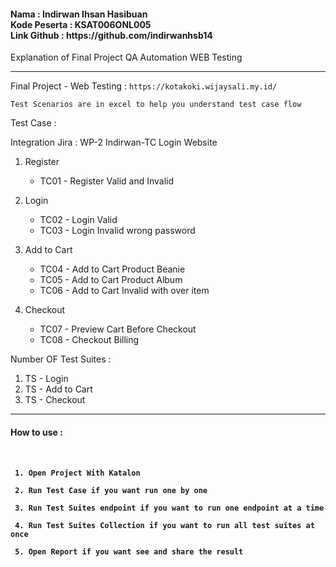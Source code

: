<h4>Nama : Indirwan Ihsan Hasibuan<br>
Kode Peserta : KSAT006ONL005<br>
Link Github : https://github.com/indirwanhsb14 </h4>

Explanation of Final Project QA Automation WEB Testing

-----------------------------------------------------------

Final Project - Web Testing : `https://kotakoki.wijaysali.my.id/`


`Test Scenarios are in excel to help you understand test case flow`

Test Case :
    
 Integration Jira : WP-2 Indirwan-TC Login Website
    
 1. Register
    - TC01 - Register Valid and Invalid

 2. Login
    - TC02 - Login Valid
    - TC03 - Login Invalid wrong password

 3. Add to Cart
    - TC04 - Add to Cart Product Beanie
    - TC05 - Add to Cart Product Album
    - TC06 - Add to Cart Invalid with over item
   
 4. Checkout
    - TC07 - Preview Cart Before Checkout
    - TC08 - Checkout Billing

Number OF Test Suites :
 1. TS - Login
 2. TS - Add to Cart
 3. TS - Checkout

-----------------------------------------------------------------------------
<h4>How to use :<h4>

<br>

     1. Open Project With Katalon

     2. Run Test Case if you want run one by one

     3. Run Test Suites endpoint if you want to run one endpoint at a time

     4. Run Test Suites Collection if you want to run all test suites at once

     5. Open Report if you want see and share the result
